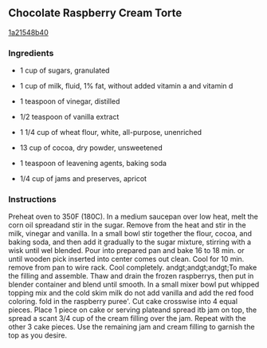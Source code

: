 ## Chocolate Raspberry Cream Torte

[1a21548b40](https://recipeland.com/recipe/v/chocolate-raspberry-cream-torte-46779)

### Ingredients

 - 1 cup of sugars, granulated

 - 1 cup of milk, fluid, 1% fat, without added vitamin a and vitamin d

 - 1 teaspoon of vinegar, distilled

 - 1/2 teaspoon of vanilla extract

 - 1 1/4 cup of wheat flour, white, all-purpose, unenriched

 - 13 cup of cocoa, dry powder, unsweetened

 - 1 teaspoon of leavening agents, baking soda

 - 1/4 cup of jams and preserves, apricot

### Instructions

Preheat oven to 350F (180C). In a medium saucepan over low heat, melt the corn oil spreadand stir in the sugar. Remove from the heat and stir in the milk, vinegar and vanilla. In a small bowl stir together the flour, cocoa, and baking soda, and then add it gradually to the sugar mixture, stirring with a wisk until wel blended. Pour into prepared pan and bake 16 to 18 min. or until wooden pick inserted into center comes out clean. Cool for 10 min. remove from pan to wire rack. Cool completely. andgt;andgt;andgt;To make the filling and assemble. Thaw and drain the frozen raspberrys, then put in blender container and blend until smooth. In a small mixer bowl put whipped topping mix and the cold skim milk do not add vanilla and add the red food coloring. fold in the raspberry puree'. Cut cake crosswise into 4 equal pieces. Place 1 piece on cake or serving plateand spread itb jam on top, the spread a scant 3/4 cup of the cream filling over the jam. Repeat with the other 3 cake pieces. Use the remaining jam and cream filling to garnish the top as you desire.